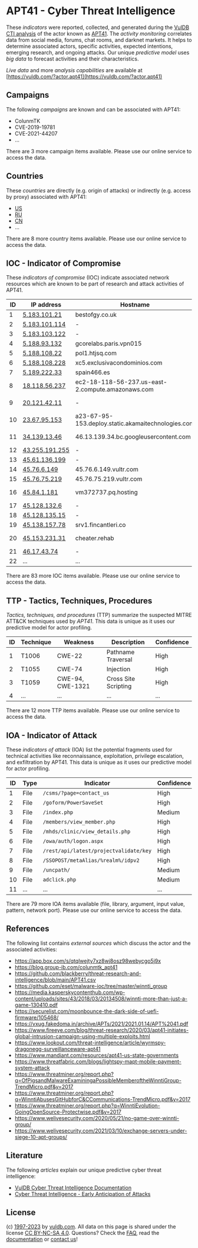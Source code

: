# APT41 - Cyber Threat Intelligence

These _indicators_ were reported, collected, and generated during the [VulDB CTI analysis](https://vuldb.com/?kb.cti) of the actor known as [APT41](https://vuldb.com/?actor.apt41). The _activity monitoring_ correlates data from social media, forums, chat rooms, and darknet markets. It helps to determine associated actors, specific activities, expected intentions, emerging research, and ongoing attacks. Our unique _predictive model_ uses _big data_ to forecast activities and their characteristics.

_Live data_ and more _analysis capabilities_ are available at [https://vuldb.com/?actor.apt41](https://vuldb.com/?actor.apt41)

## Campaigns

The following _campaigns_ are known and can be associated with APT41:

* ColunmTK
* CVE-2019-19781
* CVE-2021-44207
* ...

There are 3 more campaign items available. Please use our online service to access the data.

## Countries

These _countries_ are directly (e.g. origin of attacks) or indirectly (e.g. access by proxy) associated with APT41:

* [US](https://vuldb.com/?country.us)
* [RU](https://vuldb.com/?country.ru)
* [CN](https://vuldb.com/?country.cn)
* ...

There are 8 more country items available. Please use our online service to access the data.

## IOC - Indicator of Compromise

These _indicators of compromise_ (IOC) indicate associated network resources which are known to be part of research and attack activities of APT41.

ID | IP address | Hostname | Campaign | Confidence
-- | ---------- | -------- | -------- | ----------
1 | [5.183.101.21](https://vuldb.com/?ip.5.183.101.21) | bestofgy.co.uk | MoonBounce | High
2 | [5.183.101.114](https://vuldb.com/?ip.5.183.101.114) | - | MoonBounce | High
3 | [5.183.103.122](https://vuldb.com/?ip.5.183.103.122) | - | MoonBounce | High
4 | [5.188.93.132](https://vuldb.com/?ip.5.188.93.132) | gcorelabs.paris.vpn015 | MoonBounce | High
5 | [5.188.108.22](https://vuldb.com/?ip.5.188.108.22) | pol1.htjsq.com | MoonBounce | High
6 | [5.188.108.228](https://vuldb.com/?ip.5.188.108.228) | xc5.exclusivacondominios.com | MoonBounce | High
7 | [5.189.222.33](https://vuldb.com/?ip.5.189.222.33) | spain466.es | MoonBounce | High
8 | [18.118.56.237](https://vuldb.com/?ip.18.118.56.237) | ec2-18-118-56-237.us-east-2.compute.amazonaws.com | CVE-2021-44207 | Medium
9 | [20.121.42.11](https://vuldb.com/?ip.20.121.42.11) | - | CVE-2021-44207 | High
10 | [23.67.95.153](https://vuldb.com/?ip.23.67.95.153) | a23-67-95-153.deploy.static.akamaitechnologies.com | - | High
11 | [34.139.13.46](https://vuldb.com/?ip.34.139.13.46) | 46.13.139.34.bc.googleusercontent.com | CVE-2021-44207 | Medium
12 | [43.255.191.255](https://vuldb.com/?ip.43.255.191.255) | - | - | High
13 | [45.61.136.199](https://vuldb.com/?ip.45.61.136.199) | - | ColunmTK | High
14 | [45.76.6.149](https://vuldb.com/?ip.45.76.6.149) | 45.76.6.149.vultr.com | - | Medium
15 | [45.76.75.219](https://vuldb.com/?ip.45.76.75.219) | 45.76.75.219.vultr.com | - | Medium
16 | [45.84.1.181](https://vuldb.com/?ip.45.84.1.181) | vm372737.pq.hosting | CVE-2021-44207 | High
17 | [45.128.132.6](https://vuldb.com/?ip.45.128.132.6) | - | MoonBounce | High
18 | [45.128.135.15](https://vuldb.com/?ip.45.128.135.15) | - | MoonBounce | High
19 | [45.138.157.78](https://vuldb.com/?ip.45.138.157.78) | srv1.fincantleri.co | - | High
20 | [45.153.231.31](https://vuldb.com/?ip.45.153.231.31) | cheater.rehab | CVE-2021-44207 | High
21 | [46.17.43.74](https://vuldb.com/?ip.46.17.43.74) | - | LightSpy | High
22 | ... | ... | ... | ...

There are 83 more IOC items available. Please use our online service to access the data.

## TTP - Tactics, Techniques, Procedures

_Tactics, techniques, and procedures_ (TTP) summarize the suspected MITRE ATT&CK techniques used by _APT41_. This data is unique as it uses our predictive model for actor profiling.

ID | Technique | Weakness | Description | Confidence
-- | --------- | -------- | ----------- | ----------
1 | T1006 | CWE-22 | Pathname Traversal | High
2 | T1055 | CWE-74 | Injection | High
3 | T1059 | CWE-94, CWE-1321 | Cross Site Scripting | High
4 | ... | ... | ... | ...

There are 12 more TTP items available. Please use our online service to access the data.

## IOA - Indicator of Attack

These _indicators of attack_ (IOA) list the potential fragments used for technical activities like reconnaissance, exploitation, privilege escalation, and exfiltration by APT41. This data is unique as it uses our predictive model for actor profiling.

ID | Type | Indicator | Confidence
-- | ---- | --------- | ----------
1 | File | `/csms/?page=contact_us` | High
2 | File | `/goform/PowerSaveSet` | High
3 | File | `/index.php` | Medium
4 | File | `/members/view_member.php` | High
5 | File | `/mhds/clinic/view_details.php` | High
6 | File | `/owa/auth/logon.aspx` | High
7 | File | `/rest/api/latest/projectvalidate/key` | High
8 | File | `/SSOPOST/metaAlias/%realm%/idpv2` | High
9 | File | `/uncpath/` | Medium
10 | File | `adclick.php` | Medium
11 | ... | ... | ...

There are 79 more IOA items available (file, library, argument, input value, pattern, network port). Please use our online service to access the data.

## References

The following list contains _external sources_ which discuss the actor and the associated activities:

* https://app.box.com/s/qtqlwejty7xz8wj8osz98webycgo5j9x
* https://blog.group-ib.com/colunmtk_apt41
* https://github.com/blackberry/threat-research-and-intelligence/blob/main/APT41.csv
* https://github.com/eset/malware-ioc/tree/master/winnti_group
* https://media.kasperskycontenthub.com/wp-content/uploads/sites/43/2018/03/20134508/winnti-more-than-just-a-game-130410.pdf
* https://securelist.com/moonbounce-the-dark-side-of-uefi-firmware/105468/
* https://vxug.fakedoma.in/archive/APTs/2021/2021.01.14/APT%2041.pdf
* https://www.fireeye.com/blog/threat-research/2020/03/apt41-initiates-global-intrusion-campaign-using-multiple-exploits.html
* https://www.lookout.com/threat-intelligence/article/wyrmspy-dragonegg-surveillanceware-apt41
* https://www.mandiant.com/resources/apt41-us-state-governments
* https://www.threatfabric.com/blogs/lightspy-mapt-mobile-payment-system-attack
* https://www.threatminer.org/report.php?q=OfPigsandMalwareExaminingaPossibleMemberoftheWinntiGroup-TrendMicro.pdf&y=2017
* https://www.threatminer.org/report.php?q=WinntiAbusesGitHubforC&CCommunications-TrendMicro.pdf&y=2017
* https://www.threatminer.org/report.php?q=WinntiEvolution-GoingOpenSource-Protectwise.pdf&y=2017
* https://www.welivesecurity.com/2020/05/21/no-game-over-winnti-group/
* https://www.welivesecurity.com/2021/03/10/exchange-servers-under-siege-10-apt-groups/

## Literature

The following _articles_ explain our unique predictive cyber threat intelligence:

* [VulDB Cyber Threat Intelligence Documentation](https://vuldb.com/?kb.cti)
* [Cyber Threat Intelligence - Early Anticipation of Attacks](https://www.scip.ch/en/?labs.20201022)

## License

(c) [1997-2023](https://vuldb.com/?kb.changelog) by [vuldb.com](https://vuldb.com/?kb.about). All data on this page is shared under the license [CC BY-NC-SA 4.0](https://creativecommons.org/licenses/by-nc-sa/4.0/). Questions? Check the [FAQ](https://vuldb.com/?kb.faq), read the [documentation](https://vuldb.com/?kb) or [contact us](https://vuldb.com/?contact)!

